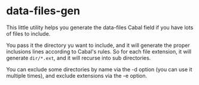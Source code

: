 # data-files-gen

This little utility helps you generate the data-files Cabal field if you have lots of files to include.

You pass it the directory yu want to include, and it will generate the proper inclusions lines according to Cabal's rules. So for each file extension, it will generate `dir/*.ext`, and it will recurse into sub directories.

You can exclude some directories by name via the -d option (you can use it multiple times), and exclude extensions via the -e option.

